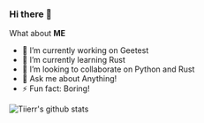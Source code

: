 ### Hi there 👋

What about **ME**
- 🔭 I’m currently working on Geetest
- 🌱 I’m currently learning Rust
- 👯 I’m looking to collaborate on Python and Rust
- 💬 Ask me about Anything!
- ⚡ Fun fact: Boring!


![Tiierr's github stats](https://github-readme-stats.vercel.app/api?username=tiierr&show_icons=true&title_color=ffe411&icon_color=ffe411&text_color=fff&bg_color=666)
